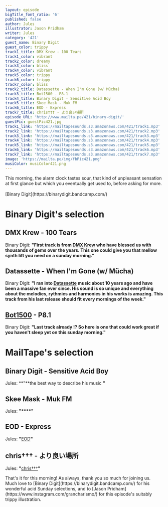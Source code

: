 ```yaml
---
layout: episode
bigTitle_font_ratio: '6'
published: false
author: Jules
illustrator: Jason Pridham
writer: Jules
category: '421'
guest_name: Binary Digit
guest_color: trippy
track1_title: DMX Krew - 100 Tears
track1_color: vibrant
track2_color: dreamy
track3_color: bliss
track4_color: vibrant
track5_color: trippy
track6_color: trippy
track7_color: bliss
track2_title: Datassette - When I'm Gone (w/ Mücha)
track3_title: Bot1500 - P8.1
track4_title: Binary Digit - Sensitive Acid Boy
track5_title: Skee Mask - Muk FM
track6_title: EOD - Express
track7_title: chris††† - より良い場所
episode_URL: 'http://www.mailta.pe/421/binary-digit/'
guestPic: guestPic421.jpg
track1_link: 'https://mailtapesounds.s3.amazonaws.com/421/track1.mp3'
track2_link: 'https://mailtapesounds.s3.amazonaws.com/421/track2.mp3'
track3_link: 'https://mailtapesounds.s3.amazonaws.com/421/track3.mp3'
track4_link: 'https://mailtapesounds.s3.amazonaws.com/421/track4.mp3'
track5_link: 'https://mailtapesounds.s3.amazonaws.com/421/track5.mp3'
track6_link: 'https://mailtapesounds.s3.amazonaws.com/421/track6.mp3'
track7_link: 'https://mailtapesounds.s3.amazonaws.com/421/track7.mp3'
image: 'https://mailta.pe/img/fbPic421.png'
musiColor: musiColor421.png
---
```

<p id="introduction"> This morning, the alarm clock tastes sour, that kind of unpleasant sensation at first glance but which you eventually get used to, before asking for more.  
<br><br>
[Binary Digit](https://binarydigit.bandcamp.com/)
</p>


# Binary Digit's selection

## DMX Krew - 100 Tears
Binary Digit: **"**First track is from [DMX Krew](https://dmxkrew.bandcamp.com/) who have blessed us with thousands of gems over the years. This one could give you that mellow synth lift you need on a sunday morning.**"**

## Datassette - When I'm Gone (w/ Mücha)
Binary Digit: **"**I ran into [Datassette](https://datassette.bandcamp.com/) music about 10 years ago and have been a massive fan ever since. His sound is so unique and everything about the melodies, rythmics and harmonies in his works is amazing. This track from his last release should fit every mornings of the week.**"**

## [Bot1500](https://bot1500.bandcamp.com/) - P8.1
Binary Digit: **"**Last track already !? So here is one that could work great if you haven't sleep yet on this sunday morning.**"**


# MailTape's selection

## Binary Digit - Sensitive Acid Boy
Jules: **"**the best way to describe his music **"**

## Skee Mask - Muk FM
Jules: **"****"**

## EOD - Express
Jules: **"**[EOD](https://eodtracks.bandcamp.com/)**"**

## chris††† - より良い場所
Jules: **"**[chris†††](https://christtt.bandcamp.com/)**"**


<p id="outroduction">That's it for this morning! As always, thank you so much for joining us. Much love to [Binary Digit](https://binarydigit.bandcamp.com/) for his wonderful acid Sunday selections, and to [Jason Pridham](https://www.instagram.com/grancharismo/) for this episode's suitably trippy illustration.</p>
